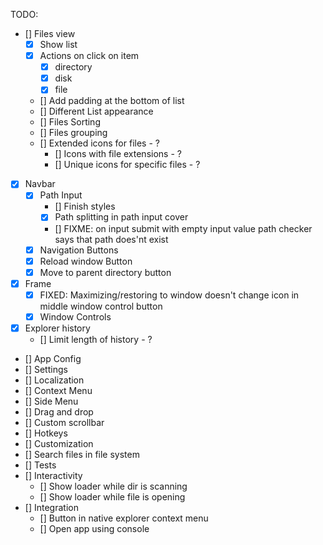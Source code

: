 TODO: 
- [] Files view
    - [x] Show list
    - [x] Actions on click on item
        - [x] directory
        - [x] disk
        - [x] file
    - [] Add padding at the bottom of list
    - [] Different List appearance
    - [] Files Sorting
    - [] Files grouping
    - [] Extended icons for files - ?
        - [] Icons with file extensions - ?
        - [] Unique icons for specific files - ?
- [x] Navbar
    - [x] Path Input
        - [] Finish styles
        - [x] Path splitting in path input cover
        - [] FIXME: on input submit with empty input value path checker says that path does'nt exist
    - [x] Navigation Buttons
    - [x] Reload window Button
    - [x] Move to parent directory button
- [x] Frame
    - [x] FIXED: Maximizing/restoring to window doesn't change icon in middle window control button
    - [x] Window Controls
- [x] Explorer history
    - [] Limit length of history - ?
- [] App Config
- [] Settings
- [] Localization
- [] Context Menu
- [] Side Menu
- [] Drag and drop
- [] Custom scrollbar
- [] Hotkeys
- [] Customization
- [] Search files in file system
- [] Tests
- [] Interactivity
    - [] Show loader while dir is scanning
    - [] Show loader while file is opening
- [] Integration
    - [] Button in native explorer context menu
    - [] Open app using console